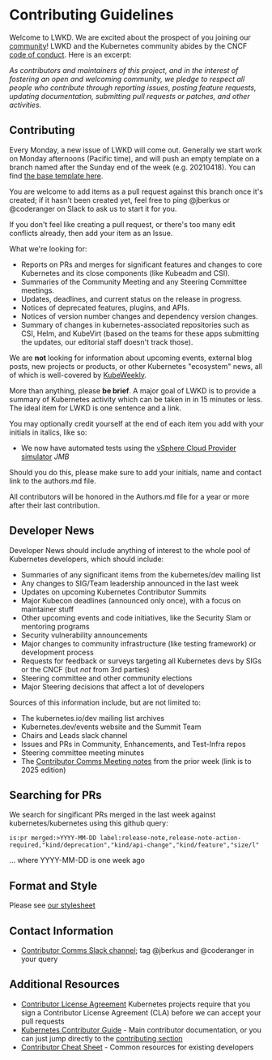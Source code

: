 # Contributing Guidelines

Welcome to LWKD. We are excited about the prospect of you joining our [community](https://git.k8s.io/community)! LWKD and the Kubernetes community abides by the CNCF [code of conduct](code-of-conduct.md). Here is an excerpt:

_As contributors and maintainers of this project, and in the interest of fostering an open and welcoming community, we pledge to respect all people who contribute through reporting issues, posting feature requests, updating documentation, submitting pull requests or patches, and other activities._

## Contributing

Every Monday, a new issue of LWKD will come out.  Generally we start work on Monday afternoons (Pacific time), and will push an empty template on a branch named after the Sunday end of the week (e.g. 20210418).  You can find [the base template here](https://github.com/lwkd/lwkd.github.io/blob/main/template.md).

You are welcome to add items as a pull request against this branch once it's created; if it hasn't been created yet, feel free to ping @jberkus or @coderanger on Slack to ask us to start it for you.

If you don't feel like creating a pull request, or there's too many edit conflicts already, then add your item as an Issue.

What we're looking for:

* Reports on PRs and merges for significant features and changes to core Kubernetes and its close components (like Kubeadm and CSI).
* Summaries of the Community Meeting and any Steering Committee meetings.
* Updates, deadlines, and current status on the release in progress.
* Notices of deprecated features, plugins, and APIs.
* Notices of version number changes and dependency version changes.
* Summary of changes in kubernetes-associated repositories such as CSI, Helm, and KubeVirt (based on the teams for these apps submitting the updates, our editorial staff doesn't track those).

We are **not** looking for information about upcoming events, external blog posts, new projects or products, or other Kubernetes "ecosystem" news, all of which is well-covered by [KubeWeekly](https://kubeweekly.io/).

More than anything, please **be brief**.  A major goal of LWKD is to provide a summary of Kubernetes activity which can be taken in in 15 minutes or less.  The ideal item for LWKD is one sentence and a link.

You may optionally credit yourself at the end of each item you add with your initials in italics, like so:

* We now have automated tests using the [vSphere Cloud Provider simulator](https://github.com/kubernetes/kubernetes/pull/55918) *JMB*

Should you do this, please make sure to add your initials, name and contact link to the authors.md file.

All contributors will be honored in the Authors.md file for a year or more after their last contribution.

## Developer News

Developer News should include anything of interest to the whole pool of Kubernetes developers, which should include:

* Summaries of any significant items from the kubernetes/dev mailing list
* Any changes to SIG/Team leadership announced in the last week
* Updates on upcoming Kubernetes Contributor Summits
* Major Kubecon deadlines (announced only once), with a focus on maintainer stuff
* Other upcoming events and code initiatives, like the Security Slam or mentoring programs
* Security vulnerability announcements
* Major changes to community infrastructure (like testing framework) or development process
* Requests for feedback or surveys targeting all Kubernetes devs by SIGs or the CNCF (but *not* from 3rd parties)
* Steering committee and other community elections
* Major Steering decisions that affect a lot of developers

Sources of this information include, but are not limited to:

* The kubernetes.io/dev mailing list archives
* Kubernetes.dev/events website and the Summit Team
* Chairs and Leads slack channel
* Issues and PRs in Community, Enhancements, and Test-Infra repos
* Steering committee meeting minutes
* The [Contributor Comms Meeting notes](https://docs.google.com/document/d/1KxutG0BivRcOtm9yxTrNRhq51qEE7wY0ZibyDTxrjtM/edit?tab=t.0)
 from the prior week (link is to 2025 edition)

## Searching for PRs

We search for singificant PRs merged in the last week against kubernetes/kubernetes using this github query:

```
is:pr merged:>YYYY-MM-DD label:release-note,release-note-action-required,"kind/deprecation","kind/api-change","kind/feature","size/l"
```

... where YYYY-MM-DD is one week ago

## Format and Style

Please see [our stylesheet](STYLESHEET.md)

## Contact Information

- [Contributor Comms Slack channel](https://kubernetes.slack.com/messages/sig-contribex-comms); tag @jberkus and @coderanger in your query

## Additional Resources

- [Contributor License Agreement](https://git.k8s.io/community/CLA.md) Kubernetes projects require that you sign a Contributor License Agreement (CLA) before we can accept your pull requests
- [Kubernetes Contributor Guide](https://git.k8s.io/community/contributors/guide) - Main contributor documentation, or you can just jump directly to the [contributing section](https://git.k8s.io/community/contributors/guide#contributing)
- [Contributor Cheat Sheet](https://git.k8s.io/community/contributors/guide/contributor-cheatsheet) - Common resources for existing developers
